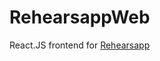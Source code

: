 # RehearsappWeb
React.JS frontend for <a href="https://github.com/ArtemPopof/Rehearsapp">Rehearsapp</a>
